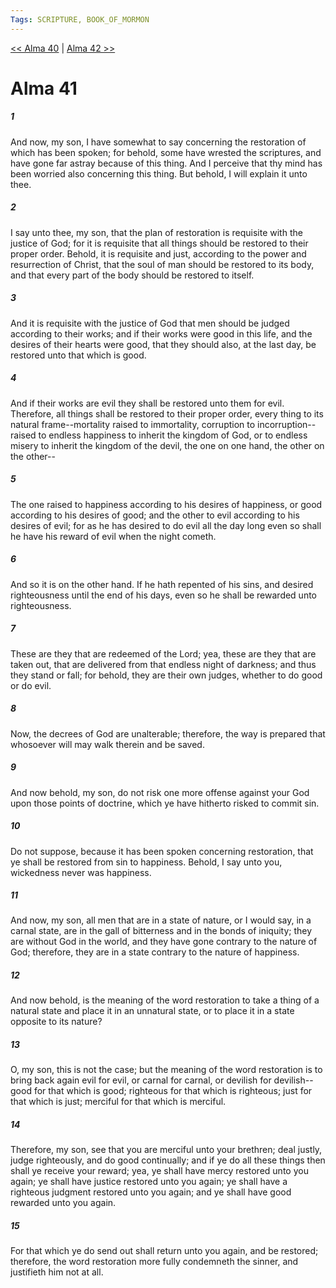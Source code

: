 ```yaml
---
Tags: SCRIPTURE, BOOK_OF_MORMON
---
```


[<< Alma 40](BOOK_OF_MORMON/09_Alma/Alma_40.md) | [Alma 42 >>](BOOK_OF_MORMON/09_Alma/Alma_42.md)

# Alma 41

##### 1
 And now, my son, I have somewhat to say concerning the restoration of which has been spoken; for behold, some have wrested the scriptures, and have gone far astray because of this thing. And I perceive that thy mind has been worried also concerning this thing. But behold, I will explain it unto thee.
##### 2
 I say unto thee, my son, that the plan of restoration is requisite with the justice of God; for it is requisite that all things should be restored to their proper order. Behold, it is requisite and just, according to the power and resurrection of Christ, that the soul of man should be restored to its body, and that every part of the body should be restored to itself.
##### 3
 And it is requisite with the justice of God that men should be judged according to their works; and if their works were good in this life, and the desires of their hearts were good, that they should also, at the last day, be restored unto that which is good.
##### 4
 And if their works are evil they shall be restored unto them for evil. Therefore, all things shall be restored to their proper order, every thing to its natural frame--mortality raised to immortality, corruption to incorruption--raised to endless happiness to inherit the kingdom of God, or to endless misery to inherit the kingdom of the devil, the one on one hand, the other on the other--
##### 5
 The one raised to happiness according to his desires of happiness, or good according to his desires of good; and the other to evil according to his desires of evil; for as he has desired to do evil all the day long even so shall he have his reward of evil when the night cometh.
##### 6
 And so it is on the other hand. If he hath repented of his sins, and desired righteousness until the end of his days, even so he shall be rewarded unto righteousness.
##### 7
 These are they that are redeemed of the Lord; yea, these are they that are taken out, that are delivered from that endless night of darkness; and thus they stand or fall; for behold, they are their own judges, whether to do good or do evil.
##### 8
 Now, the decrees of God are unalterable; therefore, the way is prepared that whosoever will may walk therein and be saved.
##### 9
 And now behold, my son, do not risk one more offense against your God upon those points of doctrine, which ye have hitherto risked to commit sin.
##### 10
 Do not suppose, because it has been spoken concerning restoration, that ye shall be restored from sin to happiness. Behold, I say unto you, wickedness never was happiness.
##### 11
 And now, my son, all men that are in a state of nature, or I would say, in a carnal state, are in the gall of bitterness and in the bonds of iniquity; they are without God in the world, and they have gone contrary to the nature of God; therefore, they are in a state contrary to the nature of happiness.
##### 12
 And now behold, is the meaning of the word restoration to take a thing of a natural state and place it in an unnatural state, or to place it in a state opposite to its nature?
##### 13
 O, my son, this is not the case; but the meaning of the word restoration is to bring back again evil for evil, or carnal for carnal, or devilish for devilish--good for that which is good; righteous for that which is righteous; just for that which is just; merciful for that which is merciful.
##### 14
 Therefore, my son, see that you are merciful unto your brethren; deal justly, judge righteously, and do good continually; and if ye do all these things then shall ye receive your reward; yea, ye shall have mercy restored unto you again; ye shall have justice restored unto you again; ye shall have a righteous judgment restored unto you again; and ye shall have good rewarded unto you again.
##### 15
 For that which ye do send out shall return unto you again, and be restored; therefore, the word restoration more fully condemneth the sinner, and justifieth him not at all.
